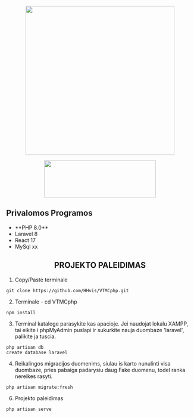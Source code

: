 <p align="center"><a href="https://laravel.com" target="_blank"><img src="https://raw.githubusercontent.com/laravel/art/master/logo-lockup/5%20SVG/2%20CMYK/1%20Full%20Color/laravel-logolockup-cmyk-red.svg" width="400"></a></p>
<p align="center"><a href="https://laravel.com" target="_blank"><img src="https://logos-download.com/wp-content/uploads/2016/09/React_logo_wordmark.png" width="300" height="100"></a></p>

<h2>Privalomos Programos</h2>

<ul>
  <li>**PHP 8.0**</li>
  <li>Laravel 8</li>
  <li>React 17</li>
  <li>MySql xx</li>
</ul> 

<h2 align="center">PROJEKTO PALEIDIMAS</h2>

1. Copy/Paste terminale
```
git clone https://github.com/HHvis/VTMCphp.git
```
2. Terminale - cd VTMCphp
```
npm install
```
3. Terminal kataloge parasykite kas apacioje. Jei naudojat lokalu XAMPP, tai eikite i phpMyAdmin puslapi ir sukurkite nauja duombaze 'laravel', palikite ja tuscia.
```
php artisan db
create database laravel
```
4. Reikalingos migracijos duomenims, siulau is karto nunulinti visa duombaze, pries pabaiga padarysiu daug Fake duomenu, todel ranka nereikes rasyti.
```
php artisan migrate:fresh
```
6. Projekto paleidimas
```
php artisan serve
```
